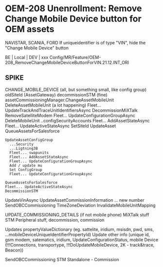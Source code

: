 # OEM-208 Unenrollment: Remove Change Mobile Device button for OEM assets

  NAVISTAR, SCANIA, FORD
  If uniqueidentifier is of type "VIN", hide the "Change Mobile Device" button

  BE | Local | DEV | xxx
  Config/MR/Feature/OEM-208_RemoveChangeMobileDeviceButtonForVIN.21.12.INT_ORI

## SPIKE

CHANGE_MOBILE_DEVICE (all, but something small, like config group)
  oldSiteId (AssetGateway)
  decommissionSTM (fine)
  assetCommissioningManager.ChangeAssetMobileUnit
    DeleteAssetMobileUnit (a lot happening)
      Fleet... UpdateTrackAndTraceUnitIdentifiersAsync
      DecommissionMiXTalk
      RemoveSatelliteModem
      Fleet... UpdateConfigurationGroupAsync
      DeleteMobileUnit
      ..configSecurityAccounts
      Fleet... AddAssetStateAsync
      Fleet... UpdateActiveStateAsync
      SetSiteId
      UpdateAsset
      QueueAssetsForSalesforce

    UpdateAssetConfigGroup
      ...Security
      ...Ligtning3B
      Fleet... swapunits
      Fleet... AddAssetStateAsync
      Fleet... UpdateConfigurationGroupAsync
      Add / update mu
      Set ConfigGroup
      Fleet... UpdateConfigurationGroupAsync
    
    QueueAssetsForSalesforce
    Fleet... UpdateActiveStateAsync
    DecommissionSTM
  UpdateVinAsync
  UpdateAssetCommissionInformation ... new number
  SendOBCCommissioning
  TimeZoneDeviation
  InvalidateMobileUnitMapping
      
UPDATE_COMMISSIONING_DETAILS (if not mobile phone)
  MiXTalk stuff
  STM Peripheral stuff, decommission, commission
  
  Updates propertyValueDictionary (eg. sattelite, iridium, msisdn, pwd, sms, ...mobileDeviceUniqueIdentifierPropertyId)
  Update other info (unique id, gsm modem, satematics, iridium, UpdateConfigurationStatus, mobile Device (!!!Connections, transportype, !!!DoUpdateMobileDevice, 2K - track&trace, Beacon))

  SendOBCCommissioning
  STM Standalone - Commission
  
